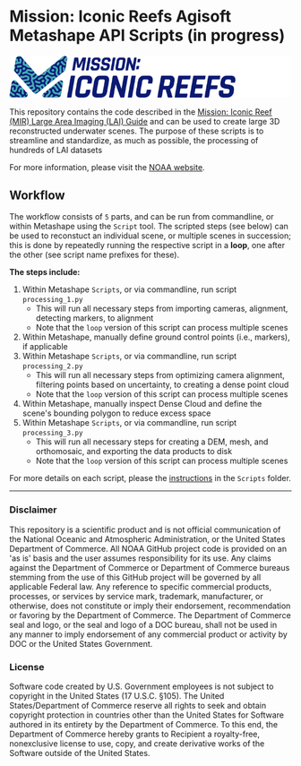 # Mission: Iconic Reefs Agisoft Metashape API Scripts  (in progress)

<p align="center">
  <img src="./Figures/MIR_Logo.png" alt="MIR_Logo">
</p>
  
This repository contains the code described in the [Mission: Iconic Reef (MIR) Large Area Imaging (LAI) Guide]() and can be used to create large 3D reconstructed underwater scenes. The purpose of these scripts is to streamline and standardize, as much as possible, the processing of hundreds of LAI datasets

For more information, please visit the [NOAA website](https://www.fisheries.noaa.gov/southeast/habitat-conservation/restoring-seven-iconic-reefs-mission-recover-coral-reefs-florida-keys). 

## Workflow 

The workflow consists of `5` parts, and can be run from commandline, or within Metashape using the `Script` tool. The scripted steps (see below) can be used to reconstuct an individual scene, or multiple scenes in succession; this is done by repeatedly running the respective script in a **loop**, one after the other (see script name prefixes for these).  

**The steps include:**  
1. Within Metashape `Scripts`, or via commandline, run script `processing_1.py`
   - This will run all necessary steps from importing cameras, alignment, detecting markers, to alignment
   - Note that the `loop` version of this script can process multiple scenes
2. Within Metashape, manually define ground control points (i.e., markers), if applicable
3. Within Metashape `Scripts`, or via commandline, run script `processing_2.py`
    - This will run all necessary steps from optimizing camera alignment, filtering points based on uncertainty, to creating a dense point cloud
    - Note that the `loop` version of this script can process multiple scenes
5. Within Metashape, manually inspect Dense Cloud and define the scene's bounding polygon to reduce excess space
6. Within Metashape `Scripts`, or via commandline, run script `processing_3.py`
    - This will run all necessary steps for creating a DEM, mesh, and orthomosaic, and exporting the data products to disk
    - Note that the `loop` version of this script can process multiple scenes  
  
For more details on each script, please the [instructions](./Scripts/README.md) in the `Scripts` folder.

---

### Disclaimer

This repository is a scientific product and is not official communication of the National Oceanic and Atmospheric Administration, or the United States Department of Commerce. All NOAA GitHub project code is provided on an 'as is' basis and the user assumes responsibility for its use. Any claims against the Department of Commerce or Department of Commerce bureaus stemming from the use of this GitHub project will be governed by all applicable Federal law. Any reference to specific commercial products, processes, or services by service mark, trademark, manufacturer, or otherwise, does not constitute or imply their endorsement, recommendation or favoring by the Department of Commerce. The Department of Commerce seal and logo, or the seal and logo of a DOC bureau, shall not be used in any manner to imply endorsement of any commercial product or activity by DOC or the United States Government.


### License 

Software code created by U.S. Government employees is not subject to copyright in the United States (17 U.S.C. §105). The United States/Department of Commerce reserve all rights to seek and obtain copyright protection in countries other than the United States for Software authored in its entirety by the Department of Commerce. To this end, the Department of Commerce hereby grants to Recipient a royalty-free, nonexclusive license to use, copy, and create derivative works of the Software outside of the United States.

